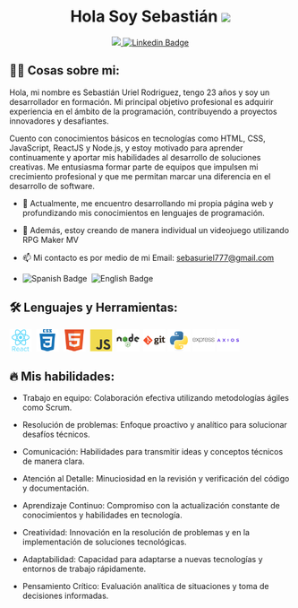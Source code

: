 <div id="presentación" align="center">
    <h1>
      Hola
      Soy Sebastián 
      <img src="https://media.giphy.com/media/hvRJCLFzcasrR4ia7z/giphy.gif" width=40 />
    </h1>
  </div>
  
  <div id="badges" align="center">
    <a href="mailto:sebasuriel777@gmail.com">
      <img src="https://img.shields.io/badge/Gmail-D14836?style=for-the-badge&logo=gmail&logoColor=white alt="Email Badge"/>
    </a>
    <a href="https://www.linkedin.com/in/sebastian-rodriguez-3a872a280/">
      <img src="https://img.shields.io/badge/LinkedIn-0077B5?style=for-the-badge&logo=linkedin&logoColor=white" alt="Linkedin Badge"/>
    </a>
  </div>
  
  
  ## :man_technologist: Cosas sobre mi:
  Hola, mi nombre es Sebastián Uriel Rodriguez, tengo 23 años y soy un desarrollador en formación. Mi principal objetivo profesional es adquirir experiencia en el ámbito de la programación, contribuyendo a proyectos innovadores y desafiantes.
  
  Cuento con conocimientos básicos en tecnologías como HTML, CSS, JavaScript, ReactJS y Node.js, y estoy motivado para aprender continuamente y aportar mis habilidades al desarrollo de soluciones creativas. Me entusiasma formar parte de equipos que impulsen mi crecimiento profesional y que me permitan marcar una diferencia en el desarrollo de software.
  
  - 🔭 Actualmente, me encuentro desarrollando mi propia página web y profundizando mis conocimientos en lenguajes de programación.
  - 🌱 Además, estoy creando de manera individual un videojuego utilizando RPG Maker MV
  - 📫 Mi contacto es por medio de mi Email: [sebasuriel777@gmail.com](mailto:sebasuriel777@gmail.com)
    
  - <img src="https://img.shields.io/badge/Spanish-Native-brightgreen" alt="Spanish Badge"/>&nbsp; <img src="https://img.shields.io/badge/English-Basic-blue" alt="English Badge"/>
  
  
  ## :hammer_and_wrench: Lenguajes y Herramientas:
  <div>
    <img src="https://github.com/devicons/devicon/blob/master/icons/react/react-original-wordmark.svg" title="React" alt="React" width="40" height="40"/>&nbsp;
    <img src="https://github.com/devicons/devicon/blob/master/icons/css3/css3-plain-wordmark.svg"  title="CSS3" alt="CSS" width="40" height="40"/>&nbsp;
    <img src="https://github.com/devicons/devicon/blob/master/icons/html5/html5-original.svg" title="HTML5" alt="HTML" width="40" height="40"/>&nbsp;
    <img src="https://github.com/devicons/devicon/blob/master/icons/javascript/javascript-original.svg" title="JavaScript" alt="JavaScript" width="40" height="40"/>&nbsp;
    <img src="https://github.com/devicons/devicon/blob/master/icons/nodejs/nodejs-original-wordmark.svg" title="NodeJS" alt="NodeJS" width="40" height="40"/>&nbsp;
    <img src="https://github.com/devicons/devicon/blob/master/icons/git/git-original-wordmark.svg" title="Git" **alt="Git" width="40" height="40"/>
    <img src="https://github.com/devicons/devicon/blob/master/icons/python/python-original.svg" title="Python" width="40" height="40"/>
    <img src="https://github.com/devicons/devicon/blob/master/icons/express/express-original-wordmark.svg" title="Express" alt="Express" width="40" height="40"/>
    <img src="https://github.com/devicons/devicon/blob/master/icons/axios/axios-plain-wordmark.svg" title="Ajax" alt="Axios" width="40" height="40"/>
         
  </div>
   

    
  ## :fire: Mis habilidades:
  
  * Trabajo en equipo: Colaboración efectiva utilizando metodologías ágiles como Scrum.

  * Resolución de problemas: Enfoque proactivo y analítico para solucionar desafíos técnicos.

  * Comunicación: Habilidades para transmitir ideas y conceptos técnicos de manera clara.

  * Atención al Detalle: Minuciosidad en la revisión y verificación del código y documentación.

  * Aprendizaje Continuo: Compromiso con la actualización constante de conocimientos y habilidades en tecnología.

  * Creatividad: Innovación en la resolución de problemas y en la implementación de soluciones tecnológicas.

  * Adaptabilidad: Capacidad para adaptarse a nuevas tecnologías y entornos de trabajo rápidamente.

  * Pensamiento Crítico: Evaluación analítica de situaciones y toma de decisiones informadas.
  
